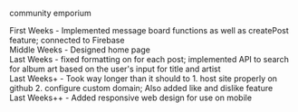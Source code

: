 community emporium

First Weeks - Implemented message board functions as well as createPost feature; connected to Firebase  
Middle Weeks - Designed home page  
Last Weeks - fixed formatting on for each post; implemented API to search for album art based on the user's input for title and artist  
Last Weeks+ - Took way longer than it should to 1. host site properly on github 2. configure custom domain; Also added like and dislike feature  
Last Weeks++ - Added responsive web design for use on mobile
